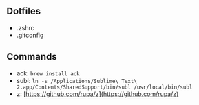 ## Dotfiles

* .zshrc
* .gitconfig

## Commands

* ack: `brew install ack`
* subl: `ln -s /Applications/Sublime\ Text\ 2.app/Contents/SharedSupport/bin/subl /usr/local/bin/subl`
* z: [https://github.com/rupa/z](https://github.com/rupa/z)
